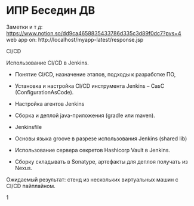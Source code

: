 # ИПР Беседин ДВ

Заметки и т д: https://www.notion.so/dd9ca4658835433786d335c3d89f0dc7?pvs=4 \
web app on: http://localhost/myapp-latest/response.jsp

CI/CD

Использование CI/CD в Jenkins.

+ Понятие CI/CD, назначение этапов, подходы к разработке ПО,

+  Установка и настройка CI/CD инструмента Jenkins – CasC (ConfigurationAsCode).

+  Настройка агентов Jenkins

+  Сборка и деплой java-приложения (gradle или maven).

+  Jenkinsfile

+  Основы языка groove в разрезе использования Jenkins (shared lib)

-  Использование сервера секретов Hashicorp Vault в Jenkins.

-  Сборку складывать в Sonatype, артефакты для деплоя получать из Nexus.

Ожидаемый результат: стенд из нескольких виртуальных машин с CI/CD пайплайном.

1
